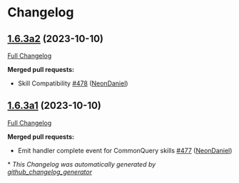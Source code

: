 # Changelog

## [1.6.3a2](https://github.com/NeonGeckoCom/neon-utils/tree/1.6.3a2) (2023-10-10)

[Full Changelog](https://github.com/NeonGeckoCom/neon-utils/compare/1.6.3a1...1.6.3a2)

**Merged pull requests:**

- Skill Compatibility [\#478](https://github.com/NeonGeckoCom/neon-utils/pull/478) ([NeonDaniel](https://github.com/NeonDaniel))

## [1.6.3a1](https://github.com/NeonGeckoCom/neon-utils/tree/1.6.3a1) (2023-10-10)

[Full Changelog](https://github.com/NeonGeckoCom/neon-utils/compare/1.6.2...1.6.3a1)

**Merged pull requests:**

- Emit handler complete event for CommonQuery skills [\#477](https://github.com/NeonGeckoCom/neon-utils/pull/477) ([NeonDaniel](https://github.com/NeonDaniel))



\* *This Changelog was automatically generated by [github_changelog_generator](https://github.com/github-changelog-generator/github-changelog-generator)*
